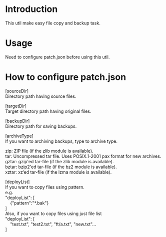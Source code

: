 # Introduction  
This util make easy file copy and backup task.  
  
# Usage  
Need to configure patch.json before using this util.  
  
# How to configure patch.json  
[sourceDir]  
Directory path having source files. 
  
[targetDir]  
Target directory path having original files.  
  
[backupDir]  
Directory path for saving backups. 
  
[archiveType]  
If you want to archiving backups, type to archive type.  
  
zip: ZIP file (if the zlib module is available).  
tar: Uncompressed tar file. Uses POSIX.1-2001 pax format for new archives.  
gztar: gzip'ed tar-file (if the zlib module is available).  
bztar: bzip2'ed tar-file (if the bz2 module is available).  
xztar: xz’ed tar-file (if the lzma module is available). 
  
[deployList]  
If you want to copy files using pattern.  
e.g.  
"deployList": [  
&nbsp;&nbsp;&nbsp;&nbsp;{"pattern":"*.bak"}  
]  
Also, if you want to copy files using just file list  
"deployList": [  
&nbsp;&nbsp;&nbsp;&nbsp;"test.txt", "test2.txt", "ft/a.txt", "new.txt"...  
]  
